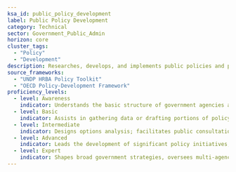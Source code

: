 ```yaml
---
ksa_id: public_policy_development  
label: Public Policy Development  
category: Technical  
sector: Government_Public_Admin  
horizon: core
cluster_tags:
  - "Policy"
  - "Development"
description: Researches, develops, and implements public policies and programs, coordinating with stakeholders and complying with governmental regulations to address community needs.  
source_frameworks:
  - "UNDP HRBA Policy Toolkit"
  - "OECD Policy-Development Framework"
proficiency_levels:  
  - level: Awareness  
    indicator: Understands the basic structure of government agencies and the fundamental steps in the policy-making process.  
  - level: Basic  
    indicator: Assists in gathering data or drafting portions of policy documents under supervision.  
  - level: Intermediate  
    indicator: Designs options analysis; facilitates public consultation; prepares cabinet memo; analyzes policy impacts, prepares briefs or reports, and coordinates stakeholder feedback for policy proposals.  
  - level: Advanced  
    indicator: Leads the development of significant policy initiatives, navigating regulatory approvals and managing public communications.  
  - level: Expert  
    indicator: Shapes broad government strategies, oversees multi-agency programs, and mentors policymakers in legislative and regulatory processes.  
---  
```

